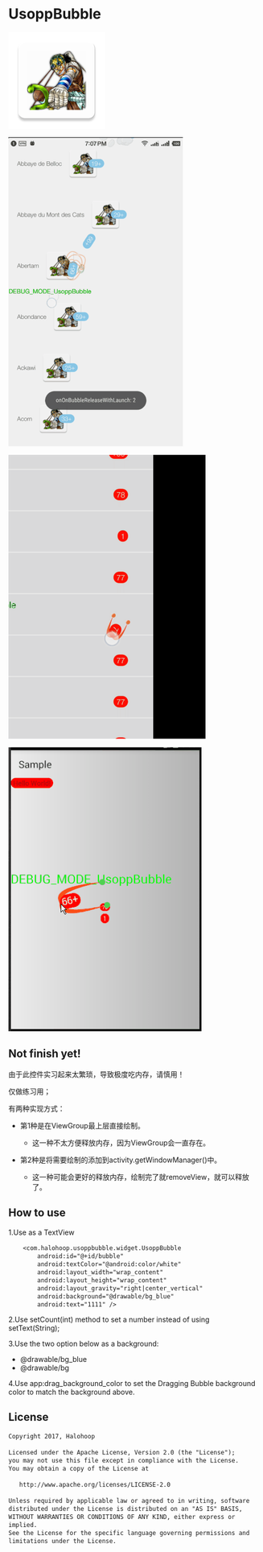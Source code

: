 # UsoppBubble

![Demo pic](./sample/src/main/res/mipmap-xxxhdpi/usopp_round.png)

![Demo pic](./demo3.gif)

![Demo pic](./demo2.gif)

![Demo pic](./demo.gif)

## Not finish yet!

由于此控件实习起来太繁琐，导致极度吃内存，请慎用！

仅做练习用；

有两种实现方式：

* 第1种是在ViewGroup最上层直接绘制。
    * 这一种不太方便释放内存，因为ViewGroup会一直存在。

* 第2种是将需要绘制的添加到activity.getWindowManager()中。
    * 这一种可能会更好的释放内存，绘制完了就removeView，就可以释放了。

## How to use

1.Use as a TextView

        <com.halohoop.usoppbubble.widget.UsoppBubble
            android:id="@+id/bubble"
            android:textColor="@android:color/white"
            android:layout_width="wrap_content"
            android:layout_height="wrap_content"
            android:layout_gravity="right|center_vertical"
            android:background="@drawable/bg_blue"
            android:text="1111" />

2.Use setCount(int) method to set a number instead of using setText(String);

3.Use the two option below as a background:

* @drawable/bg_blue
* @drawable/bg

4.Use app:drag_background_color to set the Dragging Bubble background color to match the background above.

## License

    Copyright 2017, Halohoop

    Licensed under the Apache License, Version 2.0 (the "License");
    you may not use this file except in compliance with the License.
    You may obtain a copy of the License at

       http://www.apache.org/licenses/LICENSE-2.0

    Unless required by applicable law or agreed to in writing, software
    distributed under the License is distributed on an "AS IS" BASIS,
    WITHOUT WARRANTIES OR CONDITIONS OF ANY KIND, either express or implied.
    See the License for the specific language governing permissions and
    limitations under the License.